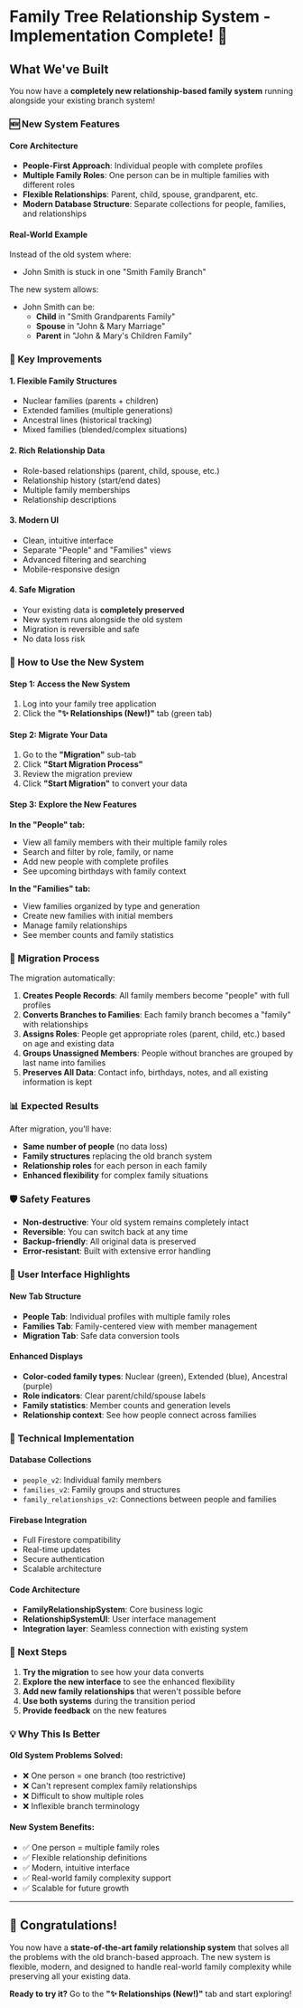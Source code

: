 # Family Tree Relationship System - Implementation Complete! 🎉

## What We've Built

You now have a **completely new relationship-based family system** running alongside your existing branch system!

### 🆕 New System Features

#### **Core Architecture**
- **People-First Approach**: Individual people with complete profiles
- **Multiple Family Roles**: One person can be in multiple families with different roles
- **Flexible Relationships**: Parent, child, spouse, grandparent, etc.
- **Modern Database Structure**: Separate collections for people, families, and relationships

#### **Real-World Example**
Instead of the old system where:
- John Smith is stuck in one "Smith Family Branch"

The new system allows:
- John Smith can be:
  - **Child** in "Smith Grandparents Family"
  - **Spouse** in "John & Mary Marriage"
  - **Parent** in "John & Mary's Children Family"

### 🎯 Key Improvements

#### **1. Flexible Family Structures**
- Nuclear families (parents + children)
- Extended families (multiple generations)
- Ancestral lines (historical tracking)
- Mixed families (blended/complex situations)

#### **2. Rich Relationship Data**
- Role-based relationships (parent, child, spouse, etc.)
- Relationship history (start/end dates)
- Multiple family memberships
- Relationship descriptions

#### **3. Modern UI**
- Clean, intuitive interface
- Separate "People" and "Families" views
- Advanced filtering and searching
- Mobile-responsive design

#### **4. Safe Migration**
- Your existing data is **completely preserved**
- New system runs alongside the old system
- Migration is reversible and safe
- No data loss risk

### 🚀 How to Use the New System

#### **Step 1: Access the New System**
1. Log into your family tree application
2. Click the **"✨ Relationships (New!)"** tab (green tab)

#### **Step 2: Migrate Your Data**
1. Go to the **"Migration"** sub-tab
2. Click **"Start Migration Process"**
3. Review the migration preview
4. Click **"Start Migration"** to convert your data

#### **Step 3: Explore the New Features**

**In the "People" tab:**
- View all family members with their multiple family roles
- Search and filter by role, family, or name
- Add new people with complete profiles
- See upcoming birthdays with family context

**In the "Families" tab:**
- View families organized by type and generation
- Create new families with initial members
- Manage family relationships
- See member counts and family statistics

### 🔄 Migration Process

The migration automatically:

1. **Creates People Records**: All family members become "people" with full profiles
2. **Converts Branches to Families**: Each family branch becomes a "family" with relationships
3. **Assigns Roles**: People get appropriate roles (parent, child, etc.) based on age and existing data
4. **Groups Unassigned Members**: People without branches are grouped by last name into families
5. **Preserves All Data**: Contact info, birthdays, notes, and all existing information is kept

### 📊 Expected Results

After migration, you'll have:
- **Same number of people** (no data loss)
- **Family structures** replacing the old branch system
- **Relationship roles** for each person in each family
- **Enhanced flexibility** for complex family situations

### 🛡️ Safety Features

- **Non-destructive**: Your old system remains completely intact
- **Reversible**: You can switch back at any time
- **Backup-friendly**: All original data is preserved
- **Error-resistant**: Built with extensive error handling

### 🎨 User Interface Highlights

#### **New Tab Structure**
- **People Tab**: Individual profiles with multiple family roles
- **Families Tab**: Family-centered view with member management
- **Migration Tab**: Safe data conversion tools

#### **Enhanced Displays**
- **Color-coded family types**: Nuclear (green), Extended (blue), Ancestral (purple)
- **Role indicators**: Clear parent/child/spouse labels
- **Family statistics**: Member counts and generation levels
- **Relationship context**: See how people connect across families

### 🔧 Technical Implementation

#### **Database Collections**
- `people_v2`: Individual family members
- `families_v2`: Family groups and structures
- `family_relationships_v2`: Connections between people and families

#### **Firebase Integration**
- Full Firestore compatibility
- Real-time updates
- Secure authentication
- Scalable architecture

#### **Code Architecture**
- **FamilyRelationshipSystem**: Core business logic
- **RelationshipSystemUI**: User interface management
- **Integration layer**: Seamless connection with existing system

### 🎯 Next Steps

1. **Try the migration** to see how your data converts
2. **Explore the new interface** to see the enhanced flexibility
3. **Add new family relationships** that weren't possible before
4. **Use both systems** during the transition period
5. **Provide feedback** on the new features

### 💡 Why This Is Better

#### **Old System Problems Solved:**
- ❌ One person = one branch (too restrictive)
- ❌ Can't represent complex family relationships
- ❌ Difficult to show multiple roles
- ❌ Inflexible branch terminology

#### **New System Benefits:**
- ✅ One person = multiple family roles
- ✅ Flexible relationship definitions
- ✅ Modern, intuitive interface
- ✅ Real-world family complexity support
- ✅ Scalable for future growth

---

## 🎊 Congratulations!

You now have a **state-of-the-art family relationship system** that solves all the problems with the old branch-based approach. The new system is flexible, modern, and designed to handle real-world family complexity while preserving all your existing data.

**Ready to try it?** Go to the **"✨ Relationships (New!)"** tab and start exploring!
